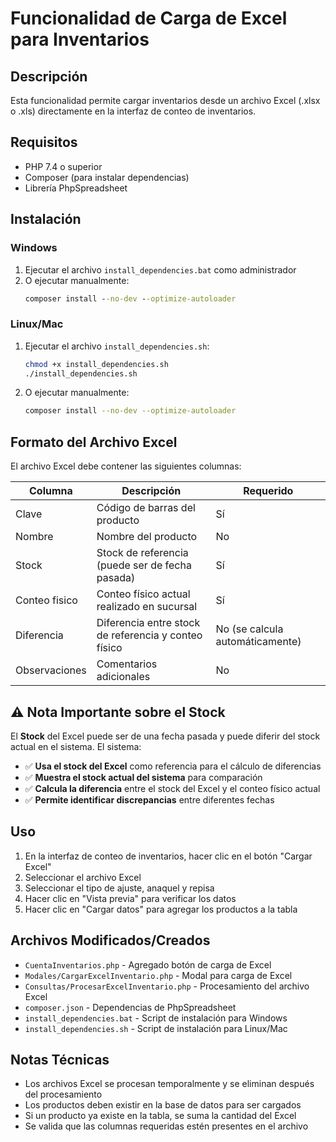 # Funcionalidad de Carga de Excel para Inventarios

## Descripción
Esta funcionalidad permite cargar inventarios desde un archivo Excel (.xlsx o .xls) directamente en la interfaz de conteo de inventarios.

## Requisitos
- PHP 7.4 o superior
- Composer (para instalar dependencias)
- Librería PhpSpreadsheet

## Instalación

### Windows
1. Ejecutar el archivo `install_dependencies.bat` como administrador
2. O ejecutar manualmente:
   ```cmd
   composer install --no-dev --optimize-autoloader
   ```

### Linux/Mac
1. Ejecutar el archivo `install_dependencies.sh`:
   ```bash
   chmod +x install_dependencies.sh
   ./install_dependencies.sh
   ```
2. O ejecutar manualmente:
   ```bash
   composer install --no-dev --optimize-autoloader
   ```

## Formato del Archivo Excel

El archivo Excel debe contener las siguientes columnas:

| Columna | Descripción | Requerido |
|---------|-------------|-----------|
| Clave | Código de barras del producto | Sí |
| Nombre | Nombre del producto | No |
| Stock | Stock de referencia (puede ser de fecha pasada) | Sí |
| Conteo fisico | Conteo físico actual realizado en sucursal | Sí |
| Diferencia | Diferencia entre stock de referencia y conteo físico | No (se calcula automáticamente) |
| Observaciones | Comentarios adicionales | No |

## ⚠️ Nota Importante sobre el Stock

El **Stock** del Excel puede ser de una fecha pasada y puede diferir del stock actual en el sistema. El sistema:

- ✅ **Usa el stock del Excel** como referencia para el cálculo de diferencias
- ✅ **Muestra el stock actual del sistema** para comparación
- ✅ **Calcula la diferencia** entre el stock del Excel y el conteo físico actual
- ✅ **Permite identificar discrepancias** entre diferentes fechas

## Uso

1. En la interfaz de conteo de inventarios, hacer clic en el botón "Cargar Excel"
2. Seleccionar el archivo Excel
3. Seleccionar el tipo de ajuste, anaquel y repisa
4. Hacer clic en "Vista previa" para verificar los datos
5. Hacer clic en "Cargar datos" para agregar los productos a la tabla

## Archivos Modificados/Creados

- `CuentaInventarios.php` - Agregado botón de carga de Excel
- `Modales/CargarExcelInventario.php` - Modal para carga de Excel
- `Consultas/ProcesarExcelInventario.php` - Procesamiento del archivo Excel
- `composer.json` - Dependencias de PhpSpreadsheet
- `install_dependencies.bat` - Script de instalación para Windows
- `install_dependencies.sh` - Script de instalación para Linux/Mac

## Notas Técnicas

- Los archivos Excel se procesan temporalmente y se eliminan después del procesamiento
- Los productos deben existir en la base de datos para ser cargados
- Si un producto ya existe en la tabla, se suma la cantidad del Excel
- Se valida que las columnas requeridas estén presentes en el archivo
